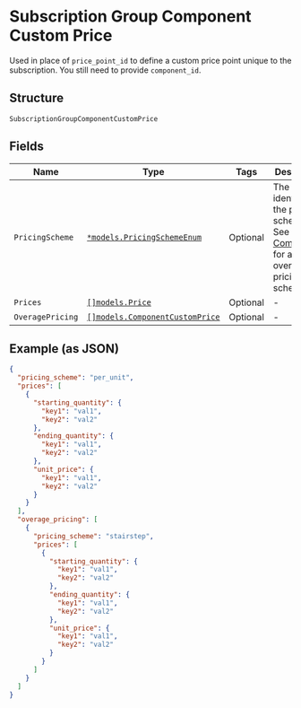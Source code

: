 
# Subscription Group Component Custom Price

Used in place of `price_point_id` to define a custom price point unique to the subscription. You still need to provide `component_id`.

## Structure

`SubscriptionGroupComponentCustomPrice`

## Fields

| Name | Type | Tags | Description |
|  --- | --- | --- | --- |
| `PricingScheme` | [`*models.PricingSchemeEnum`](pricing-scheme-enum.md) | Optional | The identifier for the pricing scheme. See [Product Components](https://help.chargify.com/products/product-components.html) for an overview of pricing schemes. |
| `Prices` | [`[]models.Price`](price.md) | Optional | - |
| `OveragePricing` | [`[]models.ComponentCustomPrice`](component-custom-price.md) | Optional | - |

## Example (as JSON)

```json
{
  "pricing_scheme": "per_unit",
  "prices": [
    {
      "starting_quantity": {
        "key1": "val1",
        "key2": "val2"
      },
      "ending_quantity": {
        "key1": "val1",
        "key2": "val2"
      },
      "unit_price": {
        "key1": "val1",
        "key2": "val2"
      }
    }
  ],
  "overage_pricing": [
    {
      "pricing_scheme": "stairstep",
      "prices": [
        {
          "starting_quantity": {
            "key1": "val1",
            "key2": "val2"
          },
          "ending_quantity": {
            "key1": "val1",
            "key2": "val2"
          },
          "unit_price": {
            "key1": "val1",
            "key2": "val2"
          }
        }
      ]
    }
  ]
}
```

